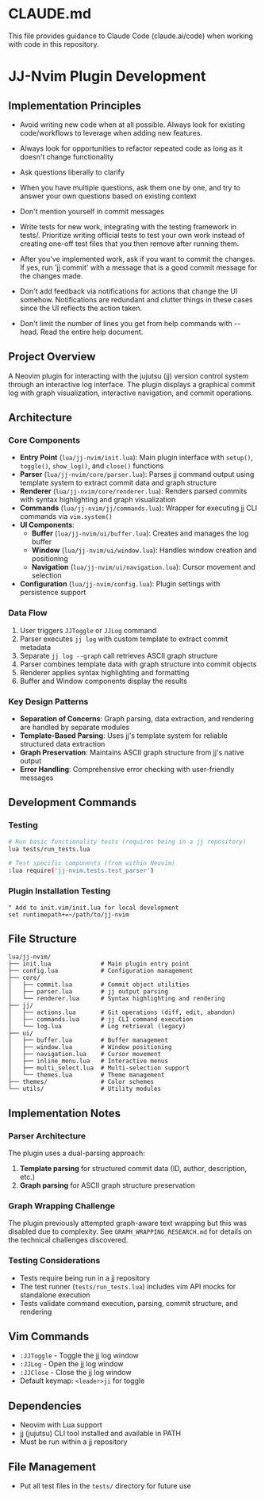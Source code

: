 # CLAUDE.md

This file provides guidance to Claude Code (claude.ai/code) when working with code in this repository.

# JJ-Nvim Plugin Development

## Implementation Principles

- Avoid writing new code when at all possible. Always look for existing code/workflows to leverage when adding new features.
- Always look for opportunities to refactor repeated code as long as it doesn't change functionality
- Ask questions liberally to clarify
- When you have multiple questions, ask them one by one, and try to answer your own questions based on existing context
- Don't mention yourself in commit messages
- Write tests for new work, integrating with the testing framework in tests/. Prioritize writing official tests to test your own work instead of creating one-off test files that you then remove after running them.

- After you've implemented work, ask if you want to commit the changes. If yes, run 'jj commit' with a message that is a good commit message for the changes made.

- Don't add feedback via notifications for actions that change the UI somehow. Notifications are redundant and clutter things in these cases since the UI reflects the action taken.

- Don't limit the number of lines you get from help commands with --head. Read the entire help document.

## Project Overview

A Neovim plugin for interacting with the jujutsu (jj) version control system through an interactive log interface. The plugin displays a graphical commit log with graph visualization, interactive navigation, and commit operations.

## Architecture

### Core Components

- **Entry Point** (`lua/jj-nvim/init.lua`\): Main plugin interface with `setup()`, `toggle()`, `show_log()`, and `close()` functions
- **Parser** (`lua/jj-nvim/core/parser.lua`\): Parses jj command output using template system to extract commit data and graph structure
- **Renderer** (`lua/jj-nvim/core/renderer.lua`\): Renders parsed commits with syntax highlighting and graph visualization
- **Commands** (`lua/jj-nvim/jj/commands.lua`\): Wrapper for executing jj CLI commands via `vim.system()`
- **UI Components**:
  - **Buffer** (`lua/jj-nvim/ui/buffer.lua`\): Creates and manages the log buffer
  - **Window** (`lua/jj-nvim/ui/window.lua`\): Handles window creation and positioning
  - **Navigation** (`lua/jj-nvim/ui/navigation.lua`\): Cursor movement and selection
- **Configuration** (`lua/jj-nvim/config.lua`\): Plugin settings with persistence support

### Data Flow

1. User triggers `JJToggle` or `JJLog` command
2. Parser executes `jj log` with custom template to extract commit metadata
3. Separate `jj log --graph` call retrieves ASCII graph structure
4. Parser combines template data with graph structure into commit objects
5. Renderer applies syntax highlighting and formatting
6. Buffer and Window components display the results

### Key Design Patterns

- **Separation of Concerns**: Graph parsing, data extraction, and rendering are handled by separate modules
- **Template-Based Parsing**: Uses jj's template system for reliable structured data extraction
- **Graph Preservation**: Maintains ASCII graph structure from jj's native output
- **Error Handling**: Comprehensive error checking with user-friendly messages

## Development Commands

### Testing

```bash
# Run basic functionality tests (requires being in a jj repository)
lua tests/run_tests.lua

# Test specific components (from within Neovim)
:lua require('jj-nvim.tests.test_parser')
```

### Plugin Installation Testing

```vim
" Add to init.vim/init.lua for local development
set runtimepath+=~/path/to/jj-nvim
```

## File Structure

```
lua/jj-nvim/
├── init.lua              # Main plugin entry point
├── config.lua            # Configuration management
├── core/
│   ├── commit.lua        # Commit object utilities
│   ├── parser.lua        # jj output parsing
│   └── renderer.lua      # Syntax highlighting and rendering
├── jj/
│   ├── actions.lua       # Git operations (diff, edit, abandon)
│   ├── commands.lua      # jj CLI command execution
│   └── log.lua           # Log retrieval (legacy)
├── ui/
│   ├── buffer.lua        # Buffer management
│   ├── window.lua        # Window positioning
│   ├── navigation.lua    # Cursor movement
│   ├── inline_menu.lua   # Interactive menus
│   ├── multi_select.lua  # Multi-selection support
│   └── themes.lua        # Theme management
├── themes/               # Color schemes
└── utils/                # Utility modules
```

## Implementation Notes

### Parser Architecture

The plugin uses a dual-parsing approach:

1. **Template parsing** for structured commit data (ID, author, description, etc.)
2. **Graph parsing** for ASCII graph structure preservation

### Graph Wrapping Challenge

The plugin previously attempted graph-aware text wrapping but this was disabled due to complexity. See `GRAPH_WRAPPING_RESEARCH.md` for details on the technical challenges discovered.

### Testing Considerations

- Tests require being run in a jj repository
- The test runner (`tests/run_tests.lua`) includes vim API mocks for standalone execution
- Tests validate command execution, parsing, commit structure, and rendering

## Vim Commands

- `:JJToggle` - Toggle the jj log window
- `:JJLog` - Open the jj log window
- `:JJClose` - Close the jj log window
- Default keymap: `<leader>ji` for toggle

## Dependencies

- Neovim with Lua support
- jj (jujutsu) CLI tool installed and available in PATH
- Must be run within a jj repository

## File Management

- Put all test files in the `tests/` directory for future use
